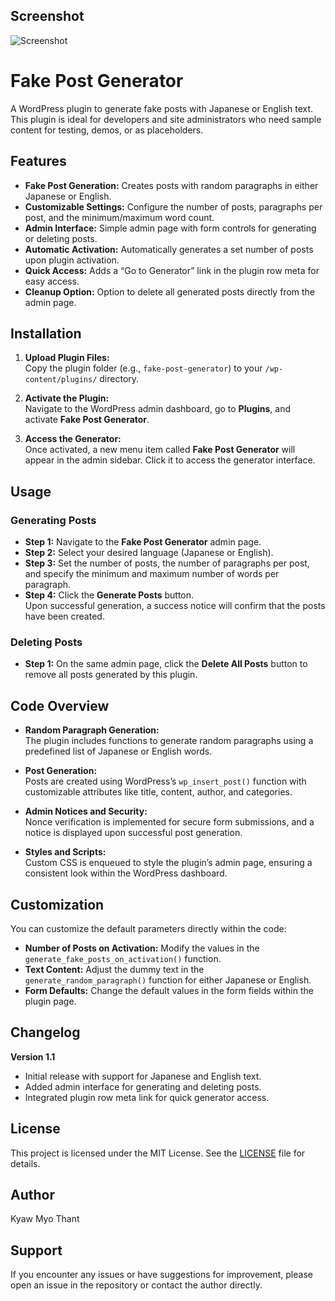 ## Screenshot

![Screenshot](screenshot.png)

# Fake Post Generator

A WordPress plugin to generate fake posts with Japanese or English text. This plugin is ideal for developers and site administrators who need sample content for testing, demos, or as placeholders.

## Features

- **Fake Post Generation:** Creates posts with random paragraphs in either Japanese or English.
- **Customizable Settings:** Configure the number of posts, paragraphs per post, and the minimum/maximum word count.
- **Admin Interface:** Simple admin page with form controls for generating or deleting posts.
- **Automatic Activation:** Automatically generates a set number of posts upon plugin activation.
- **Quick Access:** Adds a “Go to Generator” link in the plugin row meta for easy access.
- **Cleanup Option:** Option to delete all generated posts directly from the admin page.

## Installation

1. **Upload Plugin Files:**  
   Copy the plugin folder (e.g., `fake-post-generator`) to your `/wp-content/plugins/` directory.

2. **Activate the Plugin:**  
   Navigate to the WordPress admin dashboard, go to **Plugins**, and activate **Fake Post Generator**.

3. **Access the Generator:**  
   Once activated, a new menu item called **Fake Post Generator** will appear in the admin sidebar. Click it to access the generator interface.

## Usage

### Generating Posts

- **Step 1:** Navigate to the **Fake Post Generator** admin page.
- **Step 2:** Select your desired language (Japanese or English).
- **Step 3:** Set the number of posts, the number of paragraphs per post, and specify the minimum and maximum number of words per paragraph.
- **Step 4:** Click the **Generate Posts** button.  
  Upon successful generation, a success notice will confirm that the posts have been created.

### Deleting Posts

- **Step 1:** On the same admin page, click the **Delete All Posts** button to remove all posts generated by this plugin.

## Code Overview

- **Random Paragraph Generation:**  
  The plugin includes functions to generate random paragraphs using a predefined list of Japanese or English words.

- **Post Generation:**  
  Posts are created using WordPress’s `wp_insert_post()` function with customizable attributes like title, content, author, and categories.

- **Admin Notices and Security:**  
  Nonce verification is implemented for secure form submissions, and a notice is displayed upon successful post generation.

- **Styles and Scripts:**  
  Custom CSS is enqueued to style the plugin’s admin page, ensuring a consistent look within the WordPress dashboard.

## Customization

You can customize the default parameters directly within the code:
- **Number of Posts on Activation:** Modify the values in the `generate_fake_posts_on_activation()` function.
- **Text Content:** Adjust the dummy text in the `generate_random_paragraph()` function for either Japanese or English.
- **Form Defaults:** Change the default values in the form fields within the plugin page.

## Changelog

**Version 1.1**
- Initial release with support for Japanese and English text.
- Added admin interface for generating and deleting posts.
- Integrated plugin row meta link for quick generator access.

## License

This project is licensed under the MIT License. See the [LICENSE](LICENSE) file for details.

## Author

Kyaw Myo Thant

## Support

If you encounter any issues or have suggestions for improvement, please open an issue in the repository or contact the author directly.
